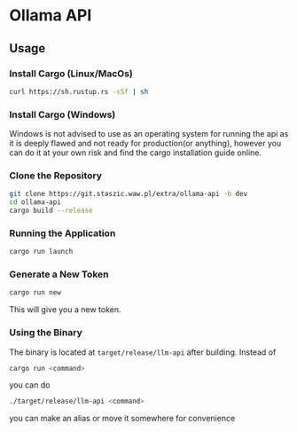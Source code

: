 # Ollama API

## Usage

### Install Cargo (Linux/MacOs)

```bash
curl https://sh.rustup.rs -sSf | sh
```

### Install Cargo (Windows)
Windows is not advised to use as an operating system for running the api as it is deeply flawed and not ready for production(or anything), however you can do it at your own risk and find the cargo installation guide online.

### Clone the Repository

```bash
git clone https://git.staszic.waw.pl/extra/ollama-api -b dev
cd ollama-api
cargo build --release
```

### Running the Application

```bash
cargo run launch
```

### Generate a New Token

```bash
cargo run new
```
This will give you a new token.

### Using the Binary

The binary is located at `target/release/llm-api` after building.
Instead of 
```bash
cargo run <command>
```
you can do
```bash
./target/release/llm-api <command>
```
you can make an alias or move it somewhere for convenience